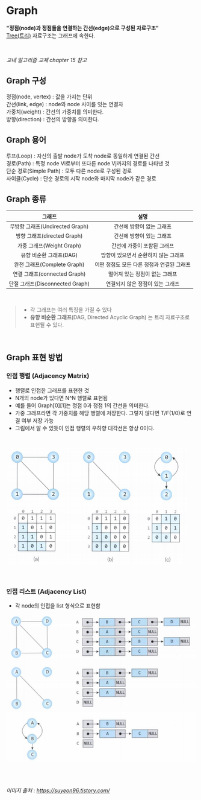 # Graph
**"정점(node)과 정점들을 연결하는 간선(edge)으로 구성된 자료구조"**  
[Tree(트리)](./Tree.md) 자료구조는 그래프에 속한다.

<br>

*교내 알고리즘 교재 chapter 15 참고*

## Graph 구성
정점(node, vertex) : 값을 가지는 단위  
간선(link, edge) : node와 node 사이를 잇는 연결자  
가중치(weight) : 간선의 가중치를 의미한다.  
방향(direction) : 간선의 방향을 의미한다.

## Graph 용어
루프(Loop) : 자신의 출발 node가 도착 node로 동일하게 연결된 간선  
경로(Path) : 특정 node Vi로부터 또다른 node Vj까지의 경로를 나타낸 것   
단순 경로(Simple Path) : 모두 다른 node로 구성된 경로  
사이클(Cycle) : 단순 경로의 시작 node와 마지막 node가 같은 경로

## Graph 종류

|            그래프             |            설명            |
|:--------------------------:|:------------------------:|
| 무방향 그래프(Undirected Graph)  |      간선에 방향이 없는 그래프      |
|   방향 그래프(directed Graph)   |      간선에 방향이 있는 그래프      |
|    가중 그래프(Weight Graph)    |     간선에 가중이 포함된 그래프      |
|      유향 비순환 그래프(DAG)       |   방향이 있으면서 순환하지 않는 그래프   |
|   완전 그래프(Complete Graph)   | 어떤 정점도 모든 다른 정점과 연결된 그래프 |
|  연결 그래프(connected Graph)   |    떨어져 있는 정점이 없는 그래프     |
| 단절 그래프(Disconnected Graph) |    연결되지 않은 정점이 있는 그래프    |

<br>

> - 각 그래프는 여러 특징을 가질 수 있다  
> - **유향 비순환 그래프**(DAG, Directed Acyclic Graph) 는 트리 자료구조로 표현될 수 있다.

<br>

## Graph 표현 방법

### 인접 행렬 (Adjacency Matrix)
- 행렬로 인접한 그래프를 표현한 것  
- N개의 node가 있다면 N^N 행렬로 표현됨
- 예를 들어 Graph[0][1]는 정점 0과 정점 1의 간선을 의미한다.
- 가중 그래프라면 각 가중치를 해당 행렬에 저장한다. 그렇지 않다면 T/F(1/0)로 연결 여부 저장 가능
- 그림에서 알 수 있듯이 인접 행렬의 우하향 대각선은 항상 0이다.
<br>

![img_2.png](img_2.png)



<br>

### 인접 리스트 (Adjacency List)

- 각 node의 인접을 list 형식으로 표현함

![img_3.png](img_3.png)

<br>
<br>

*이미지 출처 : https://suyeon96.tistory.com/*
